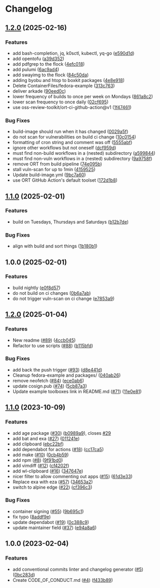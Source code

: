 # Changelog

## [1.2.0](https://github.com/OmegaSquad82/blueboxes/compare/v1.1.0...v1.2.0) (2025-02-16)


### Features

* add bash-completion, jq, k0sctl, kubectl, yq-go ([e590d1d](https://github.com/OmegaSquad82/blueboxes/commit/e590d1dbb7d497458948e159ee440f880c72a3c7))
* add opentofu ([a39d352](https://github.com/OmegaSquad82/blueboxes/commit/a39d352aaf282e2412c8a9945b302ec4cb7b0e0b))
* add pdfgrep to the flock ([4efc018](https://github.com/OmegaSquad82/blueboxes/commit/4efc01890f6c9f4d51ac5af830de01bf4e5a4382))
* add pulumi ([6ac9ad4](https://github.com/OmegaSquad82/blueboxes/commit/6ac9ad4a0bf7105b65c7dceecefadbaa838fe18c))
* add swayimg to the flock ([84c50da](https://github.com/OmegaSquad82/blueboxes/commit/84c50dafc76c917256d0dc270377e446bae48b25))
* adding byobu and htop to boxkit packages ([4e8e918](https://github.com/OmegaSquad82/blueboxes/commit/4e8e918ebae3fec8895007b687f0cebfc0ff0e98))
* Delete ContainerFiles/fedora-example ([313c763](https://github.com/OmegaSquad82/blueboxes/commit/313c76322a433e827633f9e0f38ab038911921b9))
* deliver arkade ([90eed0c](https://github.com/OmegaSquad82/blueboxes/commit/90eed0cbd2d8573702a43a192313175684565c6f))
* lower frequency of builds to once per week on Mondays ([861a8c2](https://github.com/OmegaSquad82/blueboxes/commit/861a8c2753d020a6e810cb89f918d9239e0866c7))
* lower scan frequency to once daily ([02cf695](https://github.com/OmegaSquad82/blueboxes/commit/02cf69567e0ac8f25e19bba83c17537aa528c7cc))
* use oss-review-toolkit/ort-ci-github-action@v1 ([1f47461](https://github.com/OmegaSquad82/blueboxes/commit/1f47461ab0fc66c8c790b53505c3cea73d3d8086))


### Bug Fixes

* build-image should run when it has changed ([0029a5f](https://github.com/OmegaSquad82/blueboxes/commit/0029a5fdff3f407253c113fc7b1594d5dc534cae))
* do not scan for vulnerabilities on build ci change ([10c0154](https://github.com/OmegaSquad82/blueboxes/commit/10c015420ac10ee0f3e06f9bb17383ec8141bcfb))
* formatting of cron string and comment was off ([5555abf](https://github.com/OmegaSquad82/blueboxes/commit/5555abff193ad80518c60960dfcf65b7b1e5ab6d))
* ignore other workflows but not oneself ([dcf959d](https://github.com/OmegaSquad82/blueboxes/commit/dcf959da10bc072bfc493dd084a3d224bd7cb0c2))
* must find non-build workflows in a (nested) subdirectory ([a599844](https://github.com/OmegaSquad82/blueboxes/commit/a599844aa0baea88d89031e84654b3dc62e0754e))
* must find non-vuln workflows in a (nested) subdirectory ([9a9758f](https://github.com/OmegaSquad82/blueboxes/commit/9a9758fae777d93874b9ed12c5b18bdb43e7b711))
* remove ORT from build pipeline ([74e095b](https://github.com/OmegaSquad82/blueboxes/commit/74e095bc01bab1cdba28ed7eb1662189156b6b9f))
* stall vuln-scan for up to 1min ([4159525](https://github.com/OmegaSquad82/blueboxes/commit/4159525a3f527c6cbdd2eee44ae3fca88299ba6e))
* Update build-image.yml ([9bc7a60](https://github.com/OmegaSquad82/blueboxes/commit/9bc7a608a6ed1eea0614d7a0ca2cc87a877de558))
* use ORT GitHub Action's default toolset ([172d1b8](https://github.com/OmegaSquad82/blueboxes/commit/172d1b8d47471e6ad7698b31cbf350a9863670f2))

## [1.1.0](https://github.com/OmegaSquad82/blueboxes/compare/v1.0.0...v1.1.0) (2025-02-01)


### Features

* build on Tuesdays, Thursdays and Saturdays ([b12b7de](https://github.com/OmegaSquad82/blueboxes/commit/b12b7de3a16d6659dec2759a4f35ecae49d2460a))


### Bug Fixes

* align with build and sort things ([1b180b1](https://github.com/OmegaSquad82/blueboxes/commit/1b180b1cc227f2a376d0491a27e68b5ae32268b4))

## 1.0.0 (2025-02-01)


### Features

* build nightly ([e0f8d57](https://github.com/OmegaSquad82/blueboxes/commit/e0f8d574b3f3d2621e994dd55325570f074663a0))
* do not build on ci changes ([0b6a7ab](https://github.com/OmegaSquad82/blueboxes/commit/0b6a7ab1ea36c0cd025554ea165ac93219009dbe))
* do not trigger vuln-scan on ci change ([e7853a9](https://github.com/OmegaSquad82/blueboxes/commit/e7853a9c19821e97750133ea1a7fe9d8e7791472))

## [1.2.0](https://github.com/ublue-os/boxkit/compare/v1.1.0...v1.2.0) (2025-01-04)


### Features

* New readme ([#89](https://github.com/ublue-os/boxkit/issues/89)) ([4ccb045](https://github.com/ublue-os/boxkit/commit/4ccb045c84e3de6ed2d3ca3fd97f08c4818f942e))
* Refactor to use scripts ([#88](https://github.com/ublue-os/boxkit/issues/88)) ([b115bfd](https://github.com/ublue-os/boxkit/commit/b115bfd1d21886124b60493009bb8a1e8da62413))


### Bug Fixes

* add back the push trigger ([#93](https://github.com/ublue-os/boxkit/issues/93)) ([d8e441d](https://github.com/ublue-os/boxkit/commit/d8e441d157517bf80eb8f5c72bdf8a025c440bc5))
* Cleanup fedora-example and packages/ ([040ab26](https://github.com/ublue-os/boxkit/commit/040ab262f71a586088a227583b22ca1c259ab907))
* remove neofetch ([#84](https://github.com/ublue-os/boxkit/issues/84)) ([ece0ab6](https://github.com/ublue-os/boxkit/commit/ece0ab62a72200683246a9b184d87f7def6872a5))
* update cosign.pub ([#74](https://github.com/ublue-os/boxkit/issues/74)) ([5cb87a3](https://github.com/ublue-os/boxkit/commit/5cb87a3843be43ba5999c44006df83a09386ac59))
* Update example toolboxes link in README.md ([#71](https://github.com/ublue-os/boxkit/issues/71)) ([11e0e81](https://github.com/ublue-os/boxkit/commit/11e0e81e3357638fa675dc6bbf06ab5443076c24))

## [1.1.0](https://github.com/ublue-os/boxkit/compare/v1.0.0...v1.1.0) (2023-10-09)


### Features

* add age package ([#30](https://github.com/ublue-os/boxkit/issues/30)) ([b0989a9](https://github.com/ublue-os/boxkit/commit/b0989a9f791771999c105122b64cbf8687574650)), closes [#29](https://github.com/ublue-os/boxkit/issues/29)
* add bat and exa ([#27](https://github.com/ublue-os/boxkit/issues/27)) ([011241e](https://github.com/ublue-os/boxkit/commit/011241e4ac1fdee5f3fbe8b8321e44ba8a0cb561))
* add clipboard ([ebc22bf](https://github.com/ublue-os/boxkit/commit/ebc22bf72a10043ebec55c285dfe5274f1378cc5))
* add dependabot for actions ([#18](https://github.com/ublue-os/boxkit/issues/18)) ([cc17ca5](https://github.com/ublue-os/boxkit/commit/cc17ca5202c1777d5e64799b00cb235b72027e24))
* add make ([#10](https://github.com/ublue-os/boxkit/issues/10)) ([0cb4b59](https://github.com/ublue-os/boxkit/commit/0cb4b59cdd98c47d2f6bfa21f801b99b045d5e40))
* add npm ([#8](https://github.com/ublue-os/boxkit/issues/8)) ([9f91bd0](https://github.com/ublue-os/boxkit/commit/9f91bd09272617c7b9203014222353265dc24947))
* add vimdiff ([#12](https://github.com/ublue-os/boxkit/issues/12)) ([cf4202f](https://github.com/ublue-os/boxkit/commit/cf4202f76752561d9b926c81933342a119e8a258))
* add wl-clipboard ([#16](https://github.com/ublue-os/boxkit/issues/16)) ([347647e](https://github.com/ublue-os/boxkit/commit/347647ea7f9f7bdb3b42d2a565df866f027a7ade))
* nicer filter to allow commenting out apps ([#15](https://github.com/ublue-os/boxkit/issues/15)) ([61d3e33](https://github.com/ublue-os/boxkit/commit/61d3e330beb9c2a8bd557ef3872aa6595c76b1b2))
* Replace exa with eza ([#57](https://github.com/ublue-os/boxkit/issues/57)) ([34653a2](https://github.com/ublue-os/boxkit/commit/34653a2dde5b4e1cf895a2d65fc9168e064fa224))
* switch to alpine edge ([#22](https://github.com/ublue-os/boxkit/issues/22)) ([cf396c3](https://github.com/ublue-os/boxkit/commit/cf396c369ae8d8bb052df9b0c39d392f61b909ba))


### Bug Fixes

* container signing ([#55](https://github.com/ublue-os/boxkit/issues/55)) ([9b695c1](https://github.com/ublue-os/boxkit/commit/9b695c1a21a94e7b6a40f5175408b8fc650e9413))
* fix typo ([8addf9e](https://github.com/ublue-os/boxkit/commit/8addf9e4499a83b2b9b591e9808470f3e3f6a46e))
* update dependabot ([#19](https://github.com/ublue-os/boxkit/issues/19)) ([0c388c9](https://github.com/ublue-os/boxkit/commit/0c388c958985cdc7d3c2d3de5d6d58de09472edf))
* update maintainer field ([#37](https://github.com/ublue-os/boxkit/issues/37)) ([e94a8a6](https://github.com/ublue-os/boxkit/commit/e94a8a69c34f5692514ebcc8c3ac21e2f33aa947))

## 1.0.0 (2023-02-04)


### Features

* add conventional commits linter and changelog generator ([#5](https://github.com/ublue-os/boxkit/issues/5)) ([0bc283d](https://github.com/ublue-os/boxkit/commit/0bc283d271878071ef50a413bab48f3bfc1ab312))
* Create CODE_OF_CONDUCT.md ([#4](https://github.com/ublue-os/boxkit/issues/4)) ([f433b89](https://github.com/ublue-os/boxkit/commit/f433b89a1ed125c6c0a251c1eec60525cfe35820))
